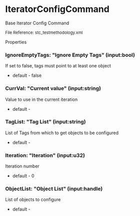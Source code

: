 # IteratorConfigCommand

Base Iterator Config Command

<font size="2">File Reference: stc_testmethodology.xml</font>

<text>Properties</text>

### IgnoreEmptyTags: "Ignore Empty Tags" (input:bool)

If set to false, tags must point to at least one object

* default - false
### CurrVal: "Current value" (input:string)

Value to use in the current iteration

* default - 
### TagList: "Tag List" (input:string)

List of Tags from which to get objects to be configured

* default - 
### Iteration: "Iteration" (input:u32)

Iteration number

* default - 0
### ObjectList: "Object List" (input:handle)

List of objects to configure

* default - 

